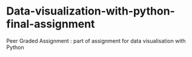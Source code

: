 # Data-visualization-with-python-final-assignment
Peer Graded Assignment : part of assignment for data visualisation with Python
